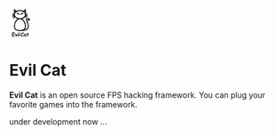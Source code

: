 <img src="rsrc/logo.png" alt="logo" style="zoom: 5%;" />

# Evil Cat

**Evil Cat** is an open source FPS hacking framework. You can plug your favorite games into the framework.

under development now ...